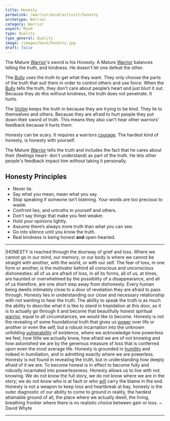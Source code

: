 ```yaml
---
title: Honesty
permalink: /warrior/mind/activist/honesty
archetype: Warrior
category: Warrior
aspect: Mind
type: Quality
type_general: Quality
image: /images/back/honesty.jpg
draft: false
---
```

   
  
The Mature [Warrior](/[warrior](/warrior/mature_warrior)/mature_warrior)'s sword is his Honesty. A Mature [Warrior](/[warrior](/warrior/mature_warrior)/mature_warrior) balances telling the truth, and kindness. He doesn't let one defeat the other.   
  
The [Bully](/warrior/mature_warrior/bully_shadow) uses the truth to get what they want. They only choose the parts of the truth that suit them in order to control others and use force. When the [Bully](/warrior/mature_warrior/bully_shadow) tells the truth, they don't care about people’s heart and just blurt it out. Because they do this without kindness, the truth does not penetrate. It hurts.   
  
The [Victim](/warrior/mature_warrior/victim_shadow) keeps the truth in because they are trying to be kind. They lie to themselves and others. Because they are afraid to hurt people they put down their sword of truth. This means they also can't hear other warriors' feedback because it hurts them.   
  
Honesty can be scary. It requires a warriors [courage](/warrior/spirit/rebel/courage). The hardest kind of honesty, is honesty with yourself.  
  
The Mature [Warrior](/[warrior](/warrior/mature_warrior)/mature_warrior) tells the truth and includes the fact that he cares about their (feelings heart- don't understand) as part of the truth. He lets other people's feedback impact him without taking it personally.  
  
  
## Honesty Principles   
- Never lie.   
- Say what you mean, mean what you say.   
- Stop speaking if someone isn’t listening. Your words are too precious to waste.   
- Confront lies, and untruths in yourself and others.   
- Don’t say things that make you feel weaker.   
- Hold your opinions lightly.   
- Assume there’s always more truth than what you can see.   
- Go into silence until you know the truth.  
- Real kindness is being honest **and** open-hearted.  
  
----  
  
|HONESTY is reached through the doorway of grief and loss. Where we cannot go in our mind, our memory, or our body is where we cannot be straight with another, with the world, or with our self. The fear of loss, in one form or another, is the motivator behind all conscious and unconscious dishonesties: all of us are afraid of loss, in all its forms, all of us, at times, are haunted or overwhelmed by the possibility of a disappearance, and all of us therefore, are one short step away from dishonesty. Every human being dwells intimately close to a door of revelation they are afraid to pass through. Honesty lies in understanding our close and necessary relationship with not wanting to hear the truth. The ability to speak the truth is as much the ability to describe what it is like to stand in trepidation at this door, as it is to actually go through it and become that beautifully honest spiritual [warrior](/warrior/mature_warrior), equal to all circumstances, we would like to become. Honesty is not the revealing of some foundational truth that gives us [power](/king/mature_king/power) over life or another or even the self, but a robust incarnation into the unknown unfolding [vulnerability](/warrior/mature_warrior/vulnerability) of existence, where we acknowledge how powerless we feel, how little we actually know, how afraid we are of not knowing and how astonished we are by the generous measure of loss that is conferred upon even the most average life. Honesty is grounded in [humility](/warrior/heart/explorer/humility) and indeed in humiliation, and in admitting exactly where we are powerless. Honesty is not found in revealing the truth, but in understanding how deeply afraid of it we are. To become honest is in effect to become fully and robustly incarnated into powerlessness. Honesty allows us to live with not knowing. We do not know the full story, we do not know where we are in the story; we do not know who is at fault or who [will](/warrior/body/athlete/will) carry the blame in the end. Honesty is not a weapon to keep loss and heartbreak at bay, honesty is the outer diagnostic of our ability to come to ground in reality, the hardest attainable ground of all, the place where we actually dwell, the living, breathing frontier where there is no realistic choice between gain or loss. ~ David Whyte  

---
